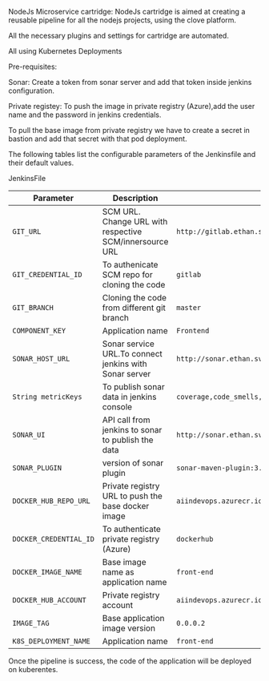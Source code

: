 NodeJs Microservice cartridge:
NodeJs cartridge is aimed at creating a reusable pipeline for all the nodejs projects, using the clove platform.

All the necessary plugins and settings for cartridge are automated. 

All using Kubernetes Deployments

Pre-requisites:

Sonar: Create a token from sonar server and add that token inside jenkins configuration.

Private registey: To push the image in private registry (Azure),add the user name and the password in jenkins credentials.

To pull the base image from private registry we have to create a secret in bastion and add that secret with that pod deployment.

The following tables list the configurable parameters of the Jenkinsfile and their default values.

JenkinsFile

| Parameter                         | Description                                                                            | Default                                   
| --------------------------------- | ---------------------------------------------------------------------------------------|--------------------------------------------------------------------------------------|
| `GIT_URL`                         | SCM URL. Change URL with respective SCM/innersource URL                                | `http://gitlab.ethan.svc.cluster.local:8084/gitlab/root/microservices_nodejs_cartridge.git`|                                 
| `GIT_CREDENTIAL_ID`               | To authenicate SCM repo for cloning the code                                           | `gitlab`                             |
| `GIT_BRANCH`                      | Cloning the code from different git branch                                             | `master`                                  |
| `COMPONENT_KEY`                   | Application name                                                                       | `Frontend`                                   |
| `SONAR_HOST_URL`                  | Sonar service URL.To connect jenkins with Sonar server                                 | `http://sonar.ethan.svc.cluster.local:9001/sonar`|
| `String metricKeys`               | To publish sonar data in jenkins console                                               | `coverage,code_smells,bugs,vulnerabilities,sqale_index,tests,ncloc,quality_gate_details,duplicated_lines_density`|
| `SONAR_UI`                        | API call from jenkins to sonar to publish the data                                     | `http://sonar.ethan.svc.cluster.local:9001/sonar/api/measures/component?metricKeys=`|
| `SONAR_PLUGIN`                    | version of sonar plugin                                                                | `sonar-maven-plugin:3.2`|
| `DOCKER_HUB_REPO_URL`             | Private registry URL to push the base docker image                                     | `aiindevops.azurecr.io`|
| `DOCKER_CREDENTIAL_ID`            | To authenticate private registry (Azure)                                               | `dockerhub`            |
| `DOCKER_IMAGE_NAME`               | Base image name as application name                                                    | `front-end`                | 
| `DOCKER_HUB_ACCOUNT`              | Private registry account                                                               | `aiindevops.azurecr.io`|
| `IMAGE_TAG`                       | Base application image version                                                         | `0.0.0.2`
| `K8S_DEPLOYMENT_NAME`             | Application name                                                                       | `front-end`|
 


Once the pipeline is success, the code of the application will be deployed on kuberentes.